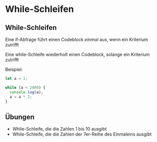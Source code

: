 # While-Schleifen

## While-Schleifen

Eine if-Abfrage führt einen Codeblock _einmal_ aus, wenn ein Kriterium zutrifft

Eine while-Schleife wiederholt einen Codeblock, solange ein Kriterium zutrifft

Beispiel:

```js
let a = 1;

while (a < 2000) {
  console.log(a);
  a = a * 2;
}
```

## Übungen

- While-Schleife, die die Zahlen 1 bis 10 ausgibt
- While-Schleife, die die Zahlen der 7er-Reihe des Einmaleins ausgibt
